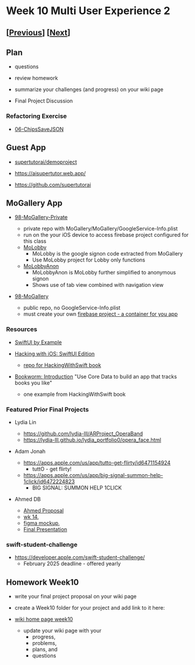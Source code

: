 # Week 10 Multi User Experience 2

## [[Previous](./09_multi.md)] [[Next](./11_proposal.md)]

## Plan

- questions

- review homework

- summarize your challenges (and progress) on your wiki page

- Final Project Discussion

### Refactoring Exercise

- [06-ChipsSaveJSON](https://github.com/molab-itp/06-ChipsSaveJSON)

## Guest App

- [supertutorai/demoproject](https://github.com/supertutorai/demoproject)

- https://aisupertutor.web.app/

- https://github.com/supertutorai

## MoGallery App

- [98-MoGallery-Private](https://github.com/molab-itp/98-MoGallery-Private)

  - private repo with MoGallery/MoGallery/GoogleService-Info.plist
  - run on the your iOS device to access firebase project configured for this class
  - [MoLobby](https://github.com/molab-itp/98-MoGallery-Private/tree/main/MoLobby)
    - MoLobby is the google signon code extracted from MoGallery
    - Use MoLobby project for Lobby only functions
  - [MoLobbyAnon](https://github.com/molab-itp/98-MoGallery-Private/tree/main/MoLobbyAnon)
    - MoLobbyAnon is MoLobby further simplified to anonymous signon
    - Shows use of tab view combined with navigation view

- [98-MoGallery](https://github.com/molab-itp/98-MoGallery)
  - public repo, no GoogleService-Info.plist
  - must create your own [firebase project - a container for you app](https://firebase.google.com/)

### Resources

- [SwiftUI by Example](https://www.hackingwithswift.com/quick-start/swiftui)

- [Hacking with iOS: SwiftUI Edition](https://www.hackingwithswift.com/books/ios-swiftui)

  - [repo for HackingWithSwift book](https://github.com/twostraws/HackingWithSwift)

- [Bookworm: Introduction](https://www.hackingwithswift.com/books/ios-swiftui/bookworm-introduction) "Use Core Data to build an app that tracks books you like"
  - one example from HackingWithSwift book

### Featured Prior Final Projects

- Lydia Lin

  - https://github.com/lydia-lll/ARProject_OperaBand
  - https://lydia-lll.github.io/lydia_portfolio0/opera_face.html

- Adam Jonah

  - https://apps.apple.com/us/app/tutto-get-flirty/id6471154924
    - tuttO - get flirty!
  - https://apps.apple.com/us/app/big-signal-summon-help-1click/id6472224823
    - BIG SIGNAL: SUMMON HELP 1CLICK

- Ahmed DB
  - [Ahmed Proposal](https://github.com/molab-itp/content-2023-Fa/wiki/02-Ahmed-Dadabai)
  - [wk 14](https://github.com/Ahmed54123/Ahmed_molab-2023/tree/main/Final%20Assets),
  - [figma mockup](https://www.figma.com/file/pD43XutC2079OJenlvmMP1/Fridge?type=design&node-id=0-1&mode=design&t=GmVAiVgbJBCplJ14-0),
  - [Final Presentation](https://www.canva.com/design/DAF3maDvjZQ/9GW_SIBZTIrSAIPXfpAOEg/edit?utm_content=DAF3maDvjZQ&utm_campaign=designshare&utm_medium=link2&utm_source=sharebutton)

### swift-student-challenge

- https://developer.apple.com/swift-student-challenge/
  - February 2025 deadline - offered yearly

## Homework Week10

- write your final project proposal on your wiki page

- create a Week10 folder for your project and add link to it here:

- [wiki home page week10](https://github.com/molab-itp/content-2025-01/wiki#week-10-homework)

  - update your wiki page with your
    - progress,
    - problems,
    - plans, and
    - questions
